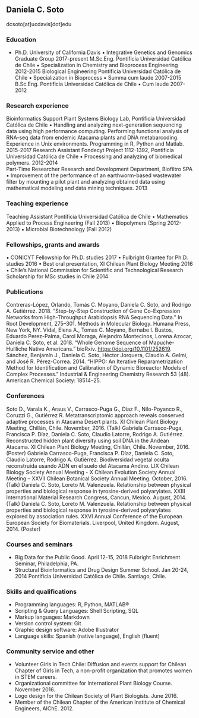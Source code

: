 ## Daniela C. Soto
dcsoto[at]ucdavis[dot]edu

### Education
		
- Ph.D. University of California Davis
▪	Integrative Genetics and Genomics Graduate Group	2017-present
M.Sc.Eng. Pontificia Universidad Católica de Chile 
▪	Specialization in Chemistry and Bioprocess Engineering	2012-2015
Biological Engineering Pontificia Universidad Católica de Chile
▪	Specialization in Bioprocess
▪	Summa cum laude	2007-2015                     
B.Sc.Eng. Pontificia Universidad Católica de Chile
▪	Cum laude	2007-2012

### Research experience				

Bioinformatics Support 
Plant Systems Biology Lab, Pontificia Universidad Católica de Chile 
▪	Handling and analyzing next-generation sequencing data using high performance computing. Performing functional analysis of RNA-seq data from endemic Atacama plants and DNA metabarcoding. Experience in Unix environments. Programming in R, Python and Matlab.	2015-2017
Research Assistant
Fondecyt Project 1112-1392, Pontificia Universidad Católica de Chile
▪	Processing and analyzing of biomedical polymers.	2012-2014                     
Part-Time Researcher
Research and Development Department, Biofiltro SPA
▪	Improvement of the performance of an earthworm-based wastewater filter by mounting a pilot plant and analyzing obtained data using mathematical modeling and data mining techniques.	2013

### Teaching experience

Teaching Assistant Pontificia Universidad Católica de Chile
▪	Mathematics Applied to Process Engineering (Fall 2013)
▪	Biopolymers (Spring 2012-2013)
▪	Microbial Biotechnology (Fall 2012)

### Fellowships, grants and awards

▪	CONICYT Fellowship for Ph.D. studies 	2017
▪	Fulbright Grantee for Ph.D. studies	2016
▪	Best oral presentation, XI Chilean Plant Biology Meeting	2016                     
▪	Chile’s National Commission for Scientific and Technological Research Scholarship for MSc studies in Chile	2014
 
### Publications

Contreras-López, Orlando, Tomás C. Moyano, Daniela C. Soto, and Rodrigo A. Gutiérrez. 2018. “Step-by-Step Construction of Gene Co-Expression Networks from High-Throughput Arabidopsis RNA Sequencing Data.” In Root Development, 275–301. Methods in Molecular Biology. Humana Press, New York, NY.
Vidal, Elena A., Tomas C. Moyano, Bernabe I. Bustos, Eduardo Perez-Palma, Carol Moraga, Alejandro Montecinos, Lorena Azocar, Daniela C. Soto, et al. 2018. “Whole Genome Sequence of Mapuche-Huilliche Native Americans.” bioRxiv. https://doi.org/10.1101/252619.
Sánchez, Benjamín J., Daniela C. Soto, Héctor Jorquera, Claudio A. Gelmi, and José R. Pérez-Correa. 2014. “HIPPO: An Iterative Reparametrization Method for Identification and Calibration of Dynamic Bioreactor Models of Complex Processes.” Industrial & Engineering Chemistry Research 53 (48). American Chemical Society: 18514–25.

### Conferences

Soto D., Varala K., Araus V., Carrasco-Puga G., Díaz F., Nilo-Poyanco R., Coruzzi G., Gutiérrez R. Metatranscriptomic approach reveals conserved adaptive processes in Atacama Desert plants. XI Chilean Plant Biology Meeting, Chillán, Chile. November, 2016. (Talk)
Gabriela Carrasco-Puga, Francisca P. Díaz, Daniela C. Soto, Claudio Latorre, Rodrigo A. Gutiérrez. Reconstructed hidden plant diversity using soil DNA in the Andean Atacama. XI Chilean Plant Biology Meeting, Chillán, Chile. November, 2016. (Poster)
Gabriela Carrasco-Puga, Francisca P. Díaz, Daniela C. Soto, Claudio Latorre, Rodrigo A. Gutiérrez. Biodiversidad vegetal oculta reconstruida usando ADN en el suelo del Atacama Andino. LIX Chilean Biology Society Annual Meeting - X Chilean Evolution Society Annual Meeting – XXVII Chilean Botanical Society Annual Meeting. October, 2016. (Talk)
Daniela C. Soto, Loreto M. Valenzuela. Relationship between physical properties and biological response in tyrosine-derived polyarylates. XXIII International Material Research Congress, Cancun, Mexico. August, 2014. (Talk)
Daniela C. Soto, Loreto M. Valenzuela. Relationship between physical properties and biological response in tyrosine-derived polyarylates explored by association rules. XXVI Annual Conference of the European European Society for Biomaterials. Liverpool, United Kingdom. August, 2014. (Poster)

### Courses and seminars	

- Big Data for the Public Good. April 12-15, 2018
  Fulbright Enrichment Seminar, Philadelphia, PA. 
- Structural Bioinformatics and Drug Design Summer School. Jan 20-24, 2014
  Pontificia Universidad Católica de Chile. Santiago, Chile. 	

### Skills and qualifications

- Programming languages: R, Python, MATLAB®
- Scripting & Query Languages: Shell Scripting, SQL
- Markup languages: Markdown
- Version control system: Git
- Graphic design software: Adobe Illustrator
- Language skills: Spanish (native language), English (fluent)
 
### Community service and other

- Volunteer Girls in Tech Chile: Diffusion and events support for Chilean Chapter of Girls in Tech, a non-profit organization that promotes women in STEM careers.
- Organizational committee for International Plant Biology Course. November 2016.
- Logo design for the Chilean Society of Plant Biologists. June 2016.
- Member of the Chilean Chapter of the American Institute of Chemical Engineers, AIChE. 2012.
